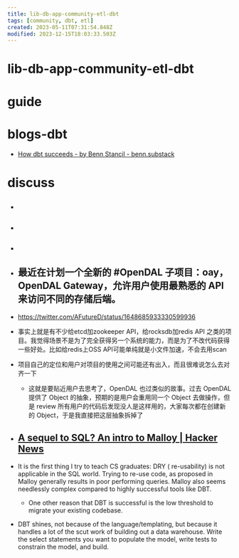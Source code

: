 ```yaml
---
title: lib-db-app-community-etl-dbt
tags: [community, dbt, etl]
created: 2023-05-11T07:31:54.848Z
modified: 2023-12-15T18:03:33.503Z
---
```


# lib-db-app-community-etl-dbt

# guide

# blogs-dbt
- [How dbt succeeds - by Benn Stancil - benn.substack](https://benn.substack.com/p/how-dbt-succeeds)
# discuss
- ## 

- ## 

- ## 

- ## 最近在计划一个全新的 #OpenDAL 子项目：oay，OpenDAL Gateway，允许用户使用最熟悉的 API 来访问不同的存储后端。
- https://twitter.com/AFutureD/status/1648685933330599936
- 事实上就是有不少给etcd加zookeeper API，给rocksdb加redis API 之类的项目。我觉得场景不是为了完全获得另一个系统的能力，而是为了不改代码获得一些好处。比如给redis上OSS API可能单纯就是小文件加速，不会去用scan

- 项目自己的定位和用户对项目的使用之间可能还有出入，而且很难说怎么去对齐一下
  - 这就是要贴近用户去思考了，OpenDAL 也过类似的故事。过去 OpenDAL 提供了 Object 的抽象，预期的是用户会重用同一个 Object 去做操作，但是 review 所有用户的代码后发现没人是这样用的，大家每次都在创建新的 Object，于是我直接把这层抽象拆掉了

- ## [A sequel to SQL? An intro to Malloy | Hacker News](https://news.ycombinator.com/item?id=32738874)
- It is the first thing I try to teach CS graduates: DRY ( re-usability) is not applicable in the SQL world. Trying to re-use code, as proposed in Malloy generally results in poor performing queries. Malloy also seems needlessly complex compared to highly successful tools like DBT.
  - One other reason that DBT is successful is the low threshold to migrate your existing codebase.
- DBT shines, not because of the language/templating, but because it handles a lot of the scut work of building out a data warehouse. Write the select statements you want to populate the model, write tests to constrain the model, and build.
